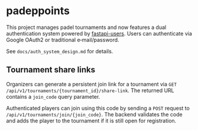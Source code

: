 # padeppoints

This project manages padel tournaments and now features a dual authentication
system powered by [fastapi-users](https://github.com/fastapi-users/fastapi-users).
Users can authenticate via Google OAuth2 or traditional e‑mail/password.

See `docs/auth_system_design.md` for details.

## Tournament share links

Organizers can generate a persistent join link for a tournament via
`GET /api/v1/tournaments/{tournament_id}/share-link`. The returned URL
contains a `join_code` query parameter.

Authenticated players can join using this code by sending a `POST` request to
`/api/v1/tournaments/join/{join_code}`. The backend validates the code and adds
the player to the tournament if it is still open for registration.
